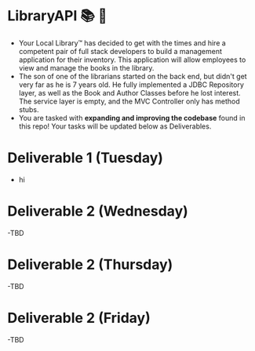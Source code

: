 # LibraryAPI :books: :bank:

- Your Local Library™ has decided to get with the times and hire a competent pair of full stack developers to build a management application for their inventory. This application will allow employees to view and manage the books in the library. 
- The son of one of the librarians started on the back end, but didn't get very far as he is 7 years old. He fully implemented a JDBC Repository layer, as well as the Book and Author Classes before he lost interest. The service layer is empty, and the MVC Controller only has method stubs.
- You are tasked with **expanding and improving the codebase** found in this repo! Your tasks will be updated below as Deliverables.


# Deliverable 1 (Tuesday)

- hi

# Deliverable 2 (Wednesday)

-TBD

# Deliverable 2 (Thursday)

-TBD

# Deliverable 2 (Friday)

-TBD
